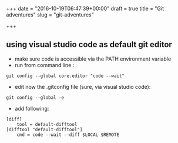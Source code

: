 +++
date = "2016-10-19T06:47:39+00:00"
draft = true
title = "Git adventures"
slug = "git-adventures"

+++

## using visual studio code as default git editor

* make sure code is accessible via the PATH environment variable
* run from command line :
```
git config --global core.editor "code --wait"
```
* edit now the .gitconfig file (sure, via visual studio code):
```
git config --global -e
```
* add following:
```
[diff]
    tool = default-difftool
[difftool "default-difftool"]
    cmd = code --wait --diff $LOCAL $REMOTE
```
